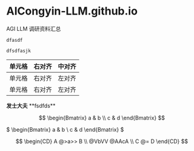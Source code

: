 # AICongyin-LLM.github.io
AGI LLM 调研资料汇总


`dfasdf`
```
dfsdfasjk
```

|单元格|右对齐|中对齐|
| :---- | ----: | :-----: |
|单元格|右对齐|左对齐|
|单元格|右对齐|左对齐|

**发士大夫**
\*\*fsdfds\*\*

$$
\begin{Bmatrix}
   a & b \\
   c & d
\end{Bmatrix}
$$

$
\begin{Bmatrix}
   a & b \\
   c & d
\end{Bmatrix}
$

$$
\begin{CD}
   A @>a>> B \\
@VbVV @AAcA \\
   C @= D
\end{CD}
$$

